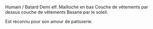 Humain / Batard   Demi elf.
Mailloche en bas
Couche de vêtements par dessus couche de vêtements
Basane par le soleil.

Est reconnu pour son amour de patisserie.


